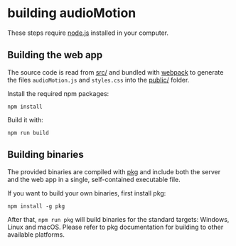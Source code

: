 building audioMotion
====================

These steps require [node.js](https://nodejs.org) installed in your computer.


## Building the web app

The source code is read from [src/](../src) and bundled with [webpack](https://webpack.js.org/) to generate the files `audioMotion.js` and `styles.css` into the [public/](../public) folder.

Install the required npm packages:

```
npm install
```

Build it with:

```
npm run build
```


## Building binaries

The provided binaries are compiled with [pkg](https://www.npmjs.com/package/pkg) and include both the server and the web app in a single, self-contained executable file.

If you want to build your own binaries, first install pkg:

```
npm install -g pkg
```

After that, `npm run pkg` will build binaries for the standard targets: Windows, Linux and macOS. Please refer to pkg documentation for building to other available platforms.
